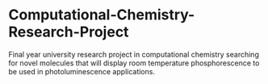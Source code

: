 # Computational-Chemistry-Research-Project
Final year university research project in computational chemistry searching for novel molecules that will display room temperature phosphorescence to be used in photoluminescence applications.
